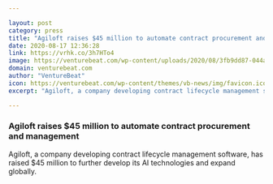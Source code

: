 ```yaml
---

layout: post
category: press
title: "Agiloft raises $45 million to automate contract procurement and management"
date: 2020-08-17 12:36:28
link: https://vrhk.co/3h7HTo4
image: https://venturebeat.com/wp-content/uploads/2020/08/3fb9dd87-044a-4aaf-9fa1-93be7fa400a4-e1597178224936.png?w=1200&strip=all
domain: venturebeat.com
author: "VentureBeat"
icon: https://venturebeat.com/wp-content/themes/vb-news/img/favicon.ico
excerpt: "Agiloft, a company developing contract lifecycle management software, has raised $45 million to further develop its AI technologies and expand globally."

---
```


### Agiloft raises $45 million to automate contract procurement and management

Agiloft, a company developing contract lifecycle management software, has raised $45 million to further develop its AI technologies and expand globally.